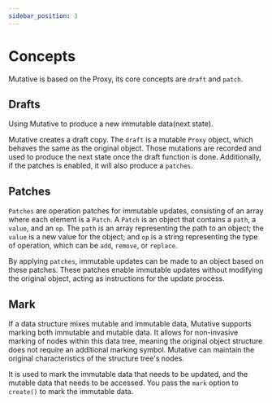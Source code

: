 ```yaml
---
sidebar_position: 3
---
```


# Concepts

Mutative is based on the Proxy, its core concepts are `draft` and `patch`.

## Drafts

Using Mutative to produce a new immutable data(next state). 

Mutative creates a draft copy. The `draft` is a mutable `Proxy` object, which behaves the same as the original object. Those mutations are recorded and used to produce the next state once the draft function is done. Additionally, if the patches is enabled, it will also produce a `patches`.

## Patches

`Patches` are operation patches for immutable updates, consisting of an array where each element is a `Patch`. A `Patch` is an object that contains a `path`, a `value`, and an `op`. The `path` is an array representing the path to an object; the `value` is a new value for the object; and `op` is a string representing the type of operation, which can be `add`, `remove`, or `replace`.

By applying `patches`, immutable updates can be made to an object based on these patches. These patches enable immutable updates without modifying the original object, acting as instructions for the update process.

## Mark

If a data structure mixes mutable and immutable data, Mutative supports marking both immutable and mutable data. It allows for non-invasive marking of nodes within this data tree, meaning the original object structure does not require an additional marking symbol. Mutative can maintain the original characteristics of the structure tree's nodes.

It is used to mark the immutable data that needs to be updated, and the mutable data that needs to be accessed. You pass the `mark` option to `create()` to mark the immutable data.
